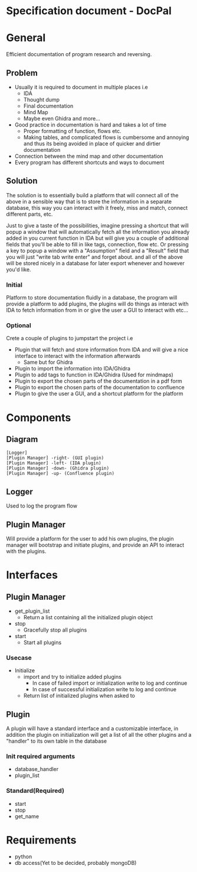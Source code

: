 # **Specification document - DocPal**
# General
Efficient documentation of program research and reversing.

## Problem
- Usually it is required to document in multiple places i.e
    - IDA
    - Thought dump
    - Final documentation
    - Mind Map
    - Maybe even Ghidra and more...
- Good practice in documentation is hard and takes a lot of time
    - Proper formatting of function, flows etc.
    - Making tables, and complicated flows is cumbersome and annoying and thus its being avoided in place of quicker and dirtier documentation
- Connection between the mind map and other documentation
- Every program has different shortcuts and ways to document

## Solution
The solution is to essentially build a platform that will connect all of the above in a sensible way that is to store the information in a separate database, this way you can interact with it freely, miss and match, connect different parts, etc.

Just to give a taste of the possibilities, imagine pressing a shortcut that will popup a window that will automatically fetch all the information you already added in you current function in IDA but will give you a couple of additional fields that you'll be able to fill in like tags, connection, flow etc. Or pressing a key to popup a window with a "Assumption" field and a "Result" field that you will just "write tab write enter" and forget about. and all of the above will be stored nicely in a database for later export whenever and however you'd like.
### Initial
Platform to store documentation fluidly in a database, the program will provide a platform to add plugins, the plugins will do things as interact with IDA to fetch information from in or give the user a GUI to interact with etc...

### Optional
Crete a couple of plugins to jumpstart the project i.e
- Plugin that will fetch and store information from IDA and will give a nice interface to interact with the information afterwards
    - Same but for Ghidra
- Plugin to import the information into IDA/Ghidra
- Plugin to add tags to function in IDA/Ghidra (Used for mindmaps)
- Plugin to export the chosen parts of the documentation in a pdf form
- Plugin to export the chosen parts of the documentation to confluence
- Plugin to give the user a GUI, and a shortcut platform for the platform

# Components
## Diagram
```puml
[Logger]
[Plugin Manager] -right- (GUI plugin)
[Plugin Manager] -left- (IDA plugin)
[Plugin Manager] -down- (Ghidra plugin)
[Plugin Manager] -up- (Confluence plugin)
```
## Logger
Used to log the program flow

## Plugin Manager
Will provide a platform for the user to add his own plugins, the plugin manager will bootstrap and initiate plugins, and provide an API to interact with the plugins.

# Interfaces
## Plugin Manager
- get_plugin_list
    - Return a list containing all the initialized plugin object 
- stop
    - Gracefully stop all plugins
- start
    - Start all plugins

### Usecase
- Initialize
    - import and try to initialize added plugins
        - In case of failed import or initialization write to log and continue
        - In case of successful initialization write to log and continue
    - Return list of initialized plugins when asked to

## Plugin 
A plugin will have a standard interface and a customizable interface, in addition the plugin on initialization will get a list of all the other plugins and a "handler" to its own table in the database
### Init required arguments
- database_handler
- plugin_list
### Standard(Required)
- start
- stop
- get_name
# Requirements
- python
- db access(Yet to be decided, probably mongoDB)